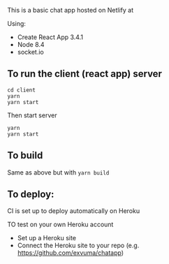 This is a basic chat app hosted on Netlify at

Using:

- Create React App 3.4.1
- Node 8.4
- socket.io

## To run the client (react app) server

```
cd client
yarn
yarn start
```

Then start server

```
yarn
yarn start
```

## To build

Same as above but with `yarn build`

## To deploy:

CI is set up to deploy automatically on Heroku

TO test on your own Heroku account

- Set up a Heroku site
- Connect the Heroku site to your repo (e.g. https://github.com/exvuma/chatapp)
